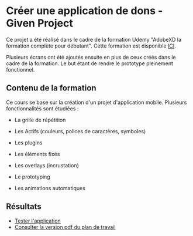 # Créer une application de dons - Given Project

Ce projet a été réalisé dans le cadre de la formation Udemy "AdobeXD la formation complète pour débutant".
Cette formation est disponible [ICI](https://www.udemy.com/course/adobe-xd-complet/).

Plusieurs écrans ont été ajoutés ensuite en plus de ceux créés dans le cadre de la formation. Le but étant de rendre le prototype pleinement fonctionnel.

## Contenu de la formation

Ce cours se base sur la création d'un projet d'application mobile. Plusieurs fonctionnalités sont étudiées :

* La grille de répétition

* Les Actifs (couleurs, polices de caractères, symboles)

* Les plugins

* Les éléments fixés

* Les overlays (incrustation)

* Le prototyping

* Les animations automatiques

## Résultats

* [Tester l'application](https://xd.adobe.com/view/c5edb104-b502-410d-8b88-18b2b146bd7a-90be/)
* [Consulter la version pdf du plan de travail](https://github.com/MrGyo/Application-Given/blob/master/app_given.pdf)
